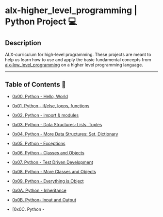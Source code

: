 # alx-higher_level_programming | Python Project :computer:

## Description
ALX-curriculum for high-level programming. These projects are meant to help us learn how to use and apply the basic fundamental concepts from [alx-low_level_programming](./https://github.com/Royalboe/alx-low_level_programming/blob/main) on a higher level programming language.

---
## Table of Contents :open_file_folder:

- [0x00. Python - Hello, World](./0x00-python-hello_world)

- [0x01. Python - if/else, loops, functions](./0x01-python-if_else_loops_functions)

- [0x02. Python - import & modules](./0x02-python-import_modules)

- [0x03. Python - Data Structures: Lists, Tuples](./0x03-python-data_structures)

- [0x04. Python - More Data Structures: Set, Dictionary](./0x04-python-more_data_structures)

- [0x05. Python - Exceptions](./0x05-python-exceptions)

- [0x06. Python - Classes and Objects](./0x06-python-classes)

- [0x07. Python - Test Driven Development](./0x07-python-test_driven_development)

- [0x08. Python - More Classes and Objects](./0x08-python-more_classes)

- [0x09. Python - Everything is Object](./0x09-python-everything_is_object/)

- [0x0A. Python - Inheritance](./0x0A-python-inheritance/)

- [0x0B. Python- Input and Output](./0x0B-python-input_output/)

- [0x0C. Python - 

